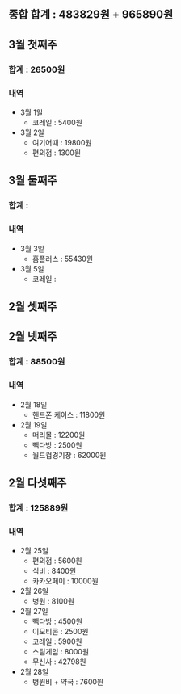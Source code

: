 ## 종합 합계 : 483829원 + 965890원

## 3월 첫째주
### 합계 :  26500원

### 내역 
- 3월 1일
	- 코레일 : 5400원
- 3월 2일
	- 여기어때 : 19800원
	- 편의점 : 1300원
## 3월 둘째주
### 합계 : 

### 내역
- 3월 3일
	- 홈플러스 : 55430원
- 3월 5일
	- 코레일 : 
## 2월 셋째주

## 2월 넷째주
### 합계 : 88500원

### 내역 
- 2월 18일
	- 핸드폰 케이스 : 11800원
- 2월 19일 
	- 떠리몰 : 12200원
	- 빽다방 : 2500원
	- 월드컵경기장 : 62000원
## 2월 다섯째주
### 합계 : 125889원

### 내역 
- 2월 25일
	- 편의점 : 5600원
	- 식비 : 8400원
	- 카카오페이 : 10000원
- 2월 26일
	- 병원 : 8100원
- 2월 27일
	- 빽다방 : 4500원
	- 이모티콘 : 2500원
	- 코레일 : 5900원
	- 스팀게임 : 8000원
	- 무신사 : 42798원
- 2월 28일
	- 병원비 + 약국 : 7600원